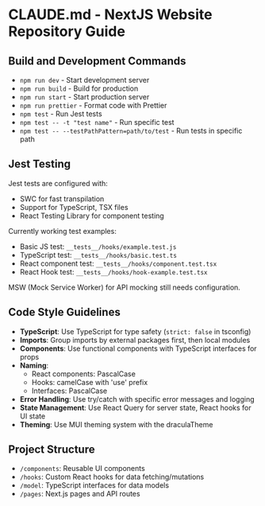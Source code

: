 # CLAUDE.md - NextJS Website Repository Guide

## Build and Development Commands

- `npm run dev` - Start development server
- `npm run build` - Build for production
- `npm run start` - Start production server
- `npm run prettier` - Format code with Prettier
- `npm test` - Run Jest tests
- `npm test -- -t "test name"` - Run specific test
- `npm test -- --testPathPattern=path/to/test` - Run tests in specific path

## Jest Testing

Jest tests are configured with:

- SWC for fast transpilation
- Support for TypeScript, TSX files
- React Testing Library for component testing

Currently working test examples:

- Basic JS test: `__tests__/hooks/example.test.js`
- TypeScript test: `__tests__/hooks/basic.test.ts`
- React component test: `__tests__/hooks/component.test.tsx`
- React Hook test: `__tests__/hooks/hook-example.test.tsx`

MSW (Mock Service Worker) for API mocking still needs configuration.

## Code Style Guidelines

- **TypeScript**: Use TypeScript for type safety (`strict: false` in tsconfig)
- **Imports**: Group imports by external packages first, then local modules
- **Components**: Use functional components with TypeScript interfaces for props
- **Naming**:
  - React components: PascalCase
  - Hooks: camelCase with 'use' prefix
  - Interfaces: PascalCase
- **Error Handling**: Use try/catch with specific error messages and logging
- **State Management**: Use React Query for server state, React hooks for UI state
- **Theming**: Use MUI theming system with the draculaTheme

## Project Structure

- `/components`: Reusable UI components
- `/hooks`: Custom React hooks for data fetching/mutations
- `/model`: TypeScript interfaces for data models
- `/pages`: Next.js pages and API routes
